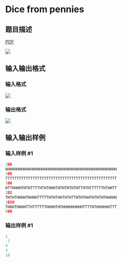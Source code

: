 # Dice from pennies

## 题目描述

[problemUrl]: https://uva.onlinejudge.org/index.php?option=com_onlinejudge&Itemid=8&category=23&page=show_problem&problem=2073

[PDF](https://uva.onlinejudge.org/external/111/p11132.pdf)

![](https://cdn.luogu.com.cn/upload/vjudge_pic/UVA11132/e67872f6075a03e58b51e3ad94e423bac272363f.png)

## 输入输出格式

### 输入格式

![](https://cdn.luogu.com.cn/upload/vjudge_pic/UVA11132/248de6a0f6cf26bc615ae8fd39c2d236c46db224.png)

### 输出格式

![](https://cdn.luogu.com.cn/upload/vjudge_pic/UVA11132/90e7c5c2263394a9979ebc2d6c6811b907f55b42.png)

## 输入输出样例

### 输入样例 #1

```cpp
1D6
HHHHHHHHHHHHHHHHHHHHHHHHHHHHHHHHHHHHHHHHHHHHHHHHH
1D6
TTTTTTTTTTTTTTTTTTTTTTTTTTTTTTTTTTTTTTTTTTTTTTTTT
1D6
HTTHHHHTHTHTTTTHTHTHHHTHTHTHTHTHTTHTHTTTTTTHTHHTT
2D2
THTHTHHHHTHHHHTTTTTHTHTHHTHTHTTHTHTHHTHTHTHTHHHHH
1D20
THHHTHHHHTTHTTTTTTHHHHTHTHHHHHHHHHTTTTHTHHHHHHTTT
0D0
```


### 输出样例 #1

```cpp
1
-1
4
3
18
```


